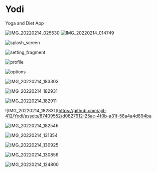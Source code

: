 # Yodi
Yoga and Diet App

![IMG_20220214_025530](https://github.com/ajit-412/Yodi/assets/87409552/823bee39-e6b7-46c3-ab9a-5fb5861839b1) ![IMG_20220214_014749](https://github.com/ajit-412/Yodi/assets/87409552/9b9dc188-0e56-4ad4-a74b-4e4b5e2d8d00)





![splash_screen](https://github.com/ajit-412/Yodi/assets/87409552/c4ce77e3-4c25-4205-aa09-8a9dee7dc44d)


![setting_fragment](https://github.com/ajit-412/Yodi/assets/87409552/94e57720-c25a-4d8a-b003-9d502bc128e5)


![profile](https://github.com/ajit-412/Yodi/assets/87409552/4b96963c-1a5e-4472-b1ae-b49477f7c42a)


![options](https://github.com/ajit-412/Yodi/assets/87409552/988556fc-81f9-4fe2-91bf-5a3f5f23842f)


![IMG_20220214_183303](https://github.com/ajit-412/Yodi/assets/87409552/9ecb401b-6f26-4c8e-ac16-a1c1ebb22860)


![IMG_20220214_182931](https://github.com/ajit-412/Yodi/assets/87409552/b07d052a-e593-4b95-af78-ae43beb63f24)


![IMG_20220214_182911](https://github.com/ajit-412/Yodi/assets/87409552/f5ed8f37-1f53-49ae-a615-9eef45302b5e)


![IMG_20220214_182831](https://github.com/ajit-412/Yodi/assets/87409552/d0827912-25ac-4f0b-a31f-58a4a4d894ba


![IMG_20220214_182546](https://github.com/ajit-412/Yodi/assets/87409552/0d1b4cd9-eae9-4bd0-8e11-673c0b848e4d)


![IMG_20220214_131354](https://github.com/ajit-412/Yodi/assets/87409552/65dd5de4-5064-420a-b691-1218ea5323e2)


![IMG_20220214_130925](https://github.com/ajit-412/Yodi/assets/87409552/ebefd1c1-08f2-4e58-b6b4-470a523eb6b6)


![IMG_20220214_130856](https://github.com/ajit-412/Yodi/assets/87409552/5eee6b9a-5e0b-498d-8bce-6c994d71ec75)


![IMG_20220214_124800](https://github.com/ajit-412/Yodi/assets/87409552/319e408c-0c80-427a-acd9-34fb103b2b52)
